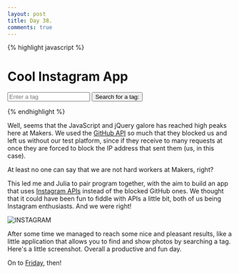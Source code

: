 ```yaml
---
layout: post
title: Day 38.
comments: true
---
```


{% highlight javascript %}

<h1>Cool Instagram App</h1>
	<form id='search' method="post">
		<input type='text' id='tag' placeholder='Enter a tag'>
		<button type='submit' id='button'>Search for a tag:</button>
	</form>
	<div id="target"></div>

{% endhighlight %}

Well, seems that the JavaScript and jQuery galore has reached high peaks here at Makers.
We used the [GitHub API](http://federicomaffei.github.io/2014/06/25/day-37/) so much that they blocked us and left us without our test platform, since if they receive to many requests at once they are forced to block the IP address that sent them (us, in this case).

At least no one can say that we are not hard workers at Makers, right?

This led me and Julia to pair program together, with the aim to build an app that uses [Instagram APIs](http://instagram.com/developer/) instead of the blocked GitHub ones. We thought that it could have been fun to fiddle with APIs a little bit, both of us being Instagram enthusiasts. And we were right!

![INSTAGRAM](http://federicomaffei.github.io/public/images/instagram.jpg)

After some time we managed to reach some nice and pleasant results, like a little application that allows you to find and show photos by searching a tag. Here's a little screenshot. Overall a productive and fun day.

On to [Friday](https://www.youtube.com/watch?v=mGgMZpGYiy8), then!